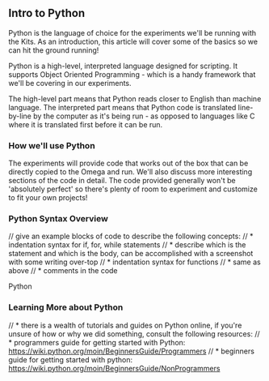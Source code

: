 ## Intro to Python

<!--
// brief intro:
//	* all of the experiments in this kit will use Python
// 	* python is a high-level, object oriented programming language
//	* it is an interpreted programming language, meaning the code doesn't have to be compiled (see https://en.wikipedia.org/wiki/Interpreted_language for details but DON'T JUST RIP IT OFF)
-->

Python is the language of choice for the experiments we'll be running with the Kits. As an introduction, this article will cover some of the basics so we can hit the ground running!

Python is a high-level, interpreted language designed for scripting. It supports Object Oriented Programming - which is a handy framework that we'll be covering in our experiments.

The high-level part means that Python reads closer to English than machine language. The interpreted part means that Python code is translated line-by-line by the computer as it's being run - as opposed to languages like C where it is translated first before it can be run.

### How we'll use Python

<!-- // * this guide will provide complete python scripts which can be copied to your Omega and executed. each experiment will describe the script and will focus on interesting parts of the code -->

The experiments will provide code that works out of the box that can be directly copied to the Omega and run. We'll also discuss more interesting sections of the code in detail. The code provided generally won't be 'absolutely perfect' so there's plenty of room to experiment and customize to fit your own projects!


### Python Syntax Overview

// give an example blocks of code to describe the following concepts:
//	* indentation syntax for if, for, while statements
//		* describe which is the statement and which is the body, can be accomplished with a screenshot with some writing over-top
//	* indentation syntax for functions
//		* same as above
//	* comments in the code

Python 

### Learning More about Python

// * there is a wealth of tutorials and guides on Python online, if you're unsure of how or why we did something, consult the following resources:
//	* programmers guide for getting started with Python: https://wiki.python.org/moin/BeginnersGuide/Programmers
//	* beginners guide for getting started with python: https://wiki.python.org/moin/BeginnersGuide/NonProgrammers
